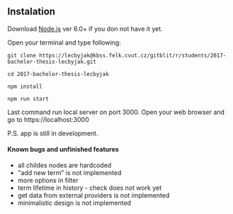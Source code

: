 ## **Instalation**
Download [Node.js](https://nodejs.org/en/) ver 6.0+ if you don not have it yet.

Open your terminal and type following:
```
git clone https://lecbyjak@kbss.felk.cvut.cz/gitblit/r/students/2017-bachelor-thesis-lecbyjak.git

cd 2017-bachelor-thesis-lecbyjak

npm install

npm run start
```


Last command run local server on port 3000. Open your web browser and go to https://localhost:3000



P.S. app is still in development.


#### Known bugs and unfinished features
* all childes nodes are hardcoded
* "add new term" is not implemented
* more options in filter
* term lifetime in history - check does not work yet
* get data from external providers is not implemented
* minimalistic design is not implemented
